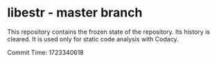 # libestr - master branch

This repository contains the frozen state of the repository.
Its history is cleared. It is used only for static code
analysis with Codacy.

Commit Time: 1723340618